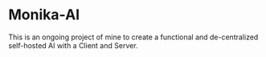 # Monika-AI
This is an ongoing project of mine to create a functional and de-centralized self-hosted AI with a Client and Server.
